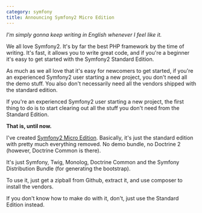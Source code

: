 ```yaml
---
category: symfony
title: Announcing Symfony2 Micro Edition
---
```


*I'm simply gonna keep writing in English whenever I feel like it.*

We all love Symfony2. It's by far the best PHP framework by the time of writing. It's fast, it allows you to write great code, and if you're a beginner it's easy to get started with the Symfony2 Standard Edition.

As much as we all love that it's easy for newcomers to get started, if you're an experienced Symfony2 user starting a new project, you don't need all the demo stuff. You also don't necessarily need all the vendors shipped with the standard edition.

If you're an experienced Symfony2 user starting a new project, the first thing to do is to start clearing out all the stuff you don't need from the Standard Edition.

**That is, until now.**

I've created [Symfony2 Micro Edition](https://github.com/magnusnordlander/symfony-micro). Basically, it's just the standard edition with pretty much everything removed. No demo bundle, no Doctrine 2 (however, Doctrine Common is there). 

It's just Symfony, Twig, Monolog, Doctrine Common and the Symfony Distribution Bundle (for generating the bootstrap).

To use it, just get a zipball from Github, extract it, and use composer to install the vendors.

If you don't know how to make do with it, don't, just use the Standard Edition instead.